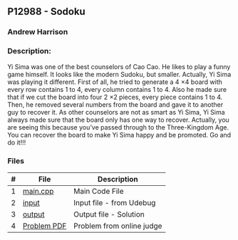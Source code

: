 ## P12988 - Sodoku

### Andrew Harrison

### Description:
Yi Sima was one of the best counselors of Cao Cao. He likes to play a funny game himself. It looks like
the modern Sudoku, but smaller.
Actually, Yi Sima was playing it different. First of all, he tried to generate a 4 ×4 board with every
row contains 1 to 4, every column contains 1 to 4. Also he made sure that if we cut the board into four
2 ×2 pieces, every piece contains 1 to 4.
Then, he removed several numbers from the board and gave it to another guy to recover it. As
other counselors are not as smart as Yi Sima, Yi Sima always made sure that the board only has one
way to recover.
Actually, you are seeing this because you’ve passed through to the Three-Kingdom Age. You can
recover the board to make Yi Sima happy and be promoted. Go and do it!!!

### Files

|   #   | File                       | Description                                                |
| :---: | -------------------------- | ---------------------------------------------------------- |
|   1   | [main.cpp](./main.cpp)     | Main Code File                                             |
|   2   | [input](./input.txt)       | Input file - from Udebug                                   |
|   3   | [output](./output.txt)     | Output file - Solution                                     |
|   4   | [Problem PDF](./12988.pdf) | Problem from online judge                                  |


